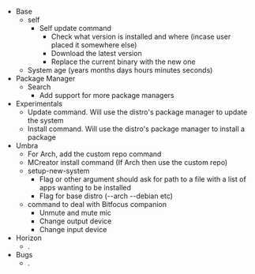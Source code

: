 - Base
  - self
    - Self update command
      - Check what version is installed and where (incase user placed it somewhere else)
      - Download the latest version
      - Replace the current binary with the new one
  - System age (years months days hours minutes seconds)
- Package Manager
  - Search
    - Add support for more package managers
- Experimentals
  - Update command. Will use the distro's package manager to update the system
  - Install command. Will use the distro's package manager to install a package
- Umbra
  - For Arch, add the custom repo command
  - MCreator install command (If Arch then use the custom repo)
  - setup-new-system
    - Flag or other argument should ask for path to a file with a list of apps wanting to be installed
    - Flag for base distro (--arch --debian etc)
  - command to deal with Bitfocus companion
    - Unmute and mute mic
    - Change output device
    - Change input device
- Horizon
  - .
- Bugs
  - .
